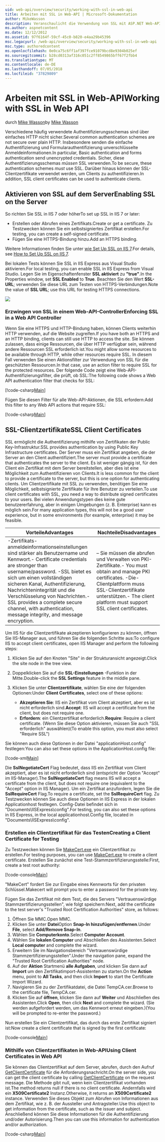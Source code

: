 ```yaml
---
uid: web-api/overview/security/working-with-ssl-in-web-api
title: Arbeiten mit SSL in Web-API | Microsoft-Dokumentation
author: MikeWasson
description: Veranschaulicht die Verwendung von SSL mit ASP.NET Web-API, einschließlich der Verwendung von SSL-Clientzertifikate.
ms.author: aspnetcontent
ms.date: 12/12/2012
ms.assetid: 97f6164f-59cf-45c0-b820-e4aa29b45396
msc.legacyurl: /web-api/overview/security/working-with-ssl-in-web-api
msc.type: authoredcontent
ms.openlocfilehash: 0e0ca75c6ff1af397fce91079bcd8e9304b025ef
ms.sourcegitcommit: b28cd0313af316c051c2ff8549865bff67f2fbb4
ms.translationtype: MT
ms.contentlocale: de-DE
ms.lasthandoff: 07/05/2018
ms.locfileid: "37829809"
---
```

<a name="working-with-ssl-in-web-api"></a><span data-ttu-id="8b5e8-103">Arbeiten mit SSL in Web-API</span><span class="sxs-lookup"><span data-stu-id="8b5e8-103">Working with SSL in Web API</span></span>
====================
<span data-ttu-id="8b5e8-104">durch [Mike Wasson](https://github.com/MikeWasson)</span><span class="sxs-lookup"><span data-stu-id="8b5e8-104">by [Mike Wasson](https://github.com/MikeWasson)</span></span>

<span data-ttu-id="8b5e8-105">Verschiedene häufig verwendete Authentifizierungsschemas sind über einfaches HTTP nicht sicher.</span><span class="sxs-lookup"><span data-stu-id="8b5e8-105">Several common authentication schemes are not secure over plain HTTP.</span></span> <span data-ttu-id="8b5e8-106">Insbesondere senden die einfache Authentifizierung und Formularauthentifizierung unverschlüsselte Anmeldeinformationen.</span><span class="sxs-lookup"><span data-stu-id="8b5e8-106">In particular, Basic authentication and forms authentication send unencrypted credentials.</span></span> <span data-ttu-id="8b5e8-107">Sicher, diese Authentifizierungsschemas *müssen* SSL verwenden.</span><span class="sxs-lookup"><span data-stu-id="8b5e8-107">To be secure, these authentication schemes *must* use SSL.</span></span> <span data-ttu-id="8b5e8-108">Darüber hinaus können der SSL-Clientzertifikate verwendet werden, um Clients zu authentifizieren.</span><span class="sxs-lookup"><span data-stu-id="8b5e8-108">In addition, SSL client certificates can be used to authenticate clients.</span></span>

## <a name="enabling-ssl-on-the-server"></a><span data-ttu-id="8b5e8-109">Aktivieren von SSL auf dem Server</span><span class="sxs-lookup"><span data-stu-id="8b5e8-109">Enabling SSL on the Server</span></span>

<span data-ttu-id="8b5e8-110">So richten Sie SSL in IIS 7 oder höher</span><span class="sxs-lookup"><span data-stu-id="8b5e8-110">To set up SSL in IIS 7 or later:</span></span>

- <span data-ttu-id="8b5e8-111">Erstellen oder Abrufen eines Zertifikats.</span><span class="sxs-lookup"><span data-stu-id="8b5e8-111">Create or get a certificate.</span></span> <span data-ttu-id="8b5e8-112">Zu Testzwecken können Sie ein selbstsigniertes Zertifikat erstellen.</span><span class="sxs-lookup"><span data-stu-id="8b5e8-112">For testing, you can create a self-signed certificate.</span></span>
- <span data-ttu-id="8b5e8-113">Fügen Sie eine HTTPS-Bindung hinzu.</span><span class="sxs-lookup"><span data-stu-id="8b5e8-113">Add an HTTPS binding.</span></span>

<span data-ttu-id="8b5e8-114">Weitere Informationen finden Sie unter [wie Set Up SSL on IIS 7](https://www.iis.net/learn/manage/configuring-security/how-to-set-up-ssl-on-iis).</span><span class="sxs-lookup"><span data-stu-id="8b5e8-114">For details, see [How to Set Up SSL on IIS 7](https://www.iis.net/learn/manage/configuring-security/how-to-set-up-ssl-on-iis).</span></span>

<span data-ttu-id="8b5e8-115">Bei lokalen Tests können Sie SSL in IIS Express aus Visual Studio aktivieren.</span><span class="sxs-lookup"><span data-stu-id="8b5e8-115">For local testing, you can enable SSL in IIS Express from Visual Studio.</span></span> <span data-ttu-id="8b5e8-116">Legen Sie im Eigenschaftenfenster **SSL aktiviert** zu **"true"**.</span><span class="sxs-lookup"><span data-stu-id="8b5e8-116">In the Properties window, set **SSL Enabled** to **True**.</span></span> <span data-ttu-id="8b5e8-117">Beachten Sie den Wert **SSL-URL**; verwenden Sie diese URL zum Testen von HTTPS-Verbindungen.</span><span class="sxs-lookup"><span data-stu-id="8b5e8-117">Note the value of **SSL URL**; use this URL for testing HTTPS connections.</span></span>

![](working-with-ssl-in-web-api/_static/image1.png)

### <a name="enforcing-ssl-in-a-web-api-controller"></a><span data-ttu-id="8b5e8-118">Erzwingen von SSL in einem Web-API-Controller</span><span class="sxs-lookup"><span data-stu-id="8b5e8-118">Enforcing SSL in a Web API Controller</span></span>

<span data-ttu-id="8b5e8-119">Wenn Sie eine HTTPS und HTTP-Bindung haben, können Clients weiterhin HTTP verwenden, auf die Website zugreifen.</span><span class="sxs-lookup"><span data-stu-id="8b5e8-119">If you have both an HTTPS and an HTTP binding, clients can still use HTTP to access the site.</span></span> <span data-ttu-id="8b5e8-120">Sie können zulassen, dass einige Ressourcen, die über HTTP verfügbar sein, während andere Ressourcen SSL erforderlich ist.</span><span class="sxs-lookup"><span data-stu-id="8b5e8-120">You might allow some resources to be available through HTTP, while other resources require SSL.</span></span> <span data-ttu-id="8b5e8-121">In diesem Fall verwenden Sie einen Aktionsfilter zur Verwendung von SSL für die geschützten Ressourcen.</span><span class="sxs-lookup"><span data-stu-id="8b5e8-121">In that case, use an action filter to require SSL for the protected resources.</span></span> <span data-ttu-id="8b5e8-122">Der folgende Code zeigt eine Web-API-Authentifizierungsfilter, die prüft, ob SSL:</span><span class="sxs-lookup"><span data-stu-id="8b5e8-122">The following code shows a Web API authentication filter that checks for SSL:</span></span>

[!code-csharp[Main](working-with-ssl-in-web-api/samples/sample1.cs)]

<span data-ttu-id="8b5e8-123">Fügen Sie diesen Filter für alle Web-API-Aktionen, die SSL erfordern:</span><span class="sxs-lookup"><span data-stu-id="8b5e8-123">Add this filter to any Web API actions that require SSL:</span></span>

[!code-csharp[Main](working-with-ssl-in-web-api/samples/sample2.cs)]

## <a name="ssl-client-certificates"></a><span data-ttu-id="8b5e8-124">SSL-Clientzertifikate</span><span class="sxs-lookup"><span data-stu-id="8b5e8-124">SSL Client Certificates</span></span>

<span data-ttu-id="8b5e8-125">SSL ermöglicht die Authentifizierung mithilfe von Zertifikaten der Public Key-Infrastruktur.</span><span class="sxs-lookup"><span data-stu-id="8b5e8-125">SSL provides authentication by using Public Key Infrastructure certificates.</span></span> <span data-ttu-id="8b5e8-126">Der Server muss ein Zertifikat angeben, die der Server an den Client authentifiziert.</span><span class="sxs-lookup"><span data-stu-id="8b5e8-126">The server must provide a certificate that authenticates the server to the client.</span></span> <span data-ttu-id="8b5e8-127">Es ist weniger gängig ist, für den Client ein Zertifikat mit dem Server bereitstellen, aber dies ist eine Möglichkeit zum Authentifizieren von Clients.</span><span class="sxs-lookup"><span data-stu-id="8b5e8-127">It is less common for the client to provide a certificate to the server, but this is one option for authenticating clients.</span></span> <span data-ttu-id="8b5e8-128">Um Clientzertifikate mit SSL zu verwenden, benötigen Sie eine Möglichkeit, selbstsignierte Zertifikate für Ihre Benutzer zu verteilen.</span><span class="sxs-lookup"><span data-stu-id="8b5e8-128">To use client certificates with SSL, you need a way to distribute signed certificates to your users.</span></span> <span data-ttu-id="8b5e8-129">Bei vielen Anwendungstypen dies keine gute benutzererfahrung, aber in einigen Umgebungen (z. B. Enterprise) kann es möglich sein.</span><span class="sxs-lookup"><span data-stu-id="8b5e8-129">For many application types, this will not be a good user experience, but in some environments (for example, enterprise) it may be feasible.</span></span>

| <span data-ttu-id="8b5e8-130">Vorteile</span><span class="sxs-lookup"><span data-stu-id="8b5e8-130">Advantages</span></span> | <span data-ttu-id="8b5e8-131">Nachteile</span><span class="sxs-lookup"><span data-stu-id="8b5e8-131">Disadvantages</span></span> |
| --- | --- |
| <span data-ttu-id="8b5e8-132">-Zertifikats-anmeldeinformationseinstellungen sind stärker als Benutzername und Kennwort.</span><span class="sxs-lookup"><span data-stu-id="8b5e8-132">- Certificate credentials are stronger than username/password.</span></span> <span data-ttu-id="8b5e8-133">-SSL bietet es sich um einen vollständigen sicheren Kanal, Authentifizierung, Nachrichtenintegrität und die Verschlüsselung von Nachrichten.</span><span class="sxs-lookup"><span data-stu-id="8b5e8-133">- SSL provides a complete secure channel, with authentication, message integrity, and message encryption.</span></span> | <span data-ttu-id="8b5e8-134">– Sie müssen die abrufen und Verwalten von PKI-Zertifikate.</span><span class="sxs-lookup"><span data-stu-id="8b5e8-134">- You must obtain and manage PKI certificates.</span></span> <span data-ttu-id="8b5e8-135">-Die-Clientplattform muss SSL-Clientzertifikate unterstützen.</span><span class="sxs-lookup"><span data-stu-id="8b5e8-135">- The client platform must support SSL client certificates.</span></span> |

<span data-ttu-id="8b5e8-136">Um IIS für die Clientzertifikate akzeptieren konfigurieren zu können, öffnen Sie IIS-Manager aus, und führen Sie die folgenden Schritte aus:</span><span class="sxs-lookup"><span data-stu-id="8b5e8-136">To configure IIS to accept client certificates, open IIS Manager and perform the following steps:</span></span>

1. <span data-ttu-id="8b5e8-137">Klicken Sie auf den Knoten "Site" in der Strukturansicht angezeigt.</span><span class="sxs-lookup"><span data-stu-id="8b5e8-137">Click the site node in the tree view.</span></span>
2. <span data-ttu-id="8b5e8-138">Doppelklicken Sie auf die **SSL-Einstellungen** -Funktion in der Mitte.</span><span class="sxs-lookup"><span data-stu-id="8b5e8-138">Double-click the **SSL Settings** feature in the middle pane.</span></span>
3. <span data-ttu-id="8b5e8-139">Klicken Sie unter **Clientzertifikate**, wählen Sie eine der folgenden Optionen:</span><span class="sxs-lookup"><span data-stu-id="8b5e8-139">Under **Client Certificates**, select one of these options:</span></span> 

    - <span data-ttu-id="8b5e8-140">**Akzeptieren Sie**: IIS ein Zertifikat vom Client akzeptiert, aber es ist nicht erforderlich sind.</span><span class="sxs-lookup"><span data-stu-id="8b5e8-140">**Accept**: IIS will accept a certificate from the client, but does not require one.</span></span>
    - <span data-ttu-id="8b5e8-141">**Erfordern**: ein Clientzertifikat erforderlich.</span><span class="sxs-lookup"><span data-stu-id="8b5e8-141">**Require**: Require a client certificate.</span></span> <span data-ttu-id="8b5e8-142">(Wenn Sie diese Option aktivieren, müssen Sie auch "SSL erforderlich" auswählen)</span><span class="sxs-lookup"><span data-stu-id="8b5e8-142">(To enable this option, you must also select "Require SSL")</span></span>

<span data-ttu-id="8b5e8-143">Sie können auch diese Optionen in der Datei "applicationHost.config" festlegen:</span><span class="sxs-lookup"><span data-stu-id="8b5e8-143">You can also set these options in the ApplicationHost.config file:</span></span>

[!code-xml[Main](working-with-ssl-in-web-api/samples/sample3.xml)]

<span data-ttu-id="8b5e8-144">Die **SslNegotiateCert** Flag bedeutet, dass IIS ein Zertifikat vom Client akzeptiert, aber es ist nicht erforderlich sind (entspricht der Option "Accept" im IIS-Manager).</span><span class="sxs-lookup"><span data-stu-id="8b5e8-144">The **SslNegotiateCert** flag means IIS will accept a certificate from the client, but does not require one (equivalent to the "Accept" option in IIS Manager).</span></span> <span data-ttu-id="8b5e8-145">Um ein Zertifikat anzufordern, legen Sie die **SslRequireCert** Flag.</span><span class="sxs-lookup"><span data-stu-id="8b5e8-145">To require a certificate, set the **SslRequireCert** flag.</span></span> <span data-ttu-id="8b5e8-146">Zu Testzwecken können Sie auch diese Optionen in IIS Express in der lokalen Applicationhost festlegen. Config-Datei befindet sich in "Documents\IISExpress\config".</span><span class="sxs-lookup"><span data-stu-id="8b5e8-146">For testing, you can also set these options in IIS Express, in the local applicationhost.Config file, located in "Documents\IISExpress\config".</span></span>

### <a name="creating-a-client-certificate-for-testing"></a><span data-ttu-id="8b5e8-147">Erstellen ein Clientzertifikat für das Testen</span><span class="sxs-lookup"><span data-stu-id="8b5e8-147">Creating a Client Certificate for Testing</span></span>

<span data-ttu-id="8b5e8-148">Zu Testzwecken können Sie [MakeCert.exe](https://msdn.microsoft.com/library/bfsktky3.aspx) ein Clientzertifikat zu erstellen.</span><span class="sxs-lookup"><span data-stu-id="8b5e8-148">For testing purposes, you can use [MakeCert.exe](https://msdn.microsoft.com/library/bfsktky3.aspx) to create a client certificate.</span></span> <span data-ttu-id="8b5e8-149">Erstellen Sie zunächst eine Test-Stammzertifizierungsstelle:</span><span class="sxs-lookup"><span data-stu-id="8b5e8-149">First, create a test root authority:</span></span>

[!code-console[Main](working-with-ssl-in-web-api/samples/sample4.cmd)]

<span data-ttu-id="8b5e8-150">"MakeCert" fordert Sie zur Eingabe eines Kennworts für den privaten Schlüssel.</span><span class="sxs-lookup"><span data-stu-id="8b5e8-150">Makecert will prompt you to enter a password for the private key.</span></span>

<span data-ttu-id="8b5e8-151">Fügen Sie das Zertifikat mit dem Test, die des Servers "Vertrauenswürdige Stammzertifizierungsstellen", wie folgt speichern:</span><span class="sxs-lookup"><span data-stu-id="8b5e8-151">Next, add the certificate to the test server's "Trusted Root Certification Authorities" store, as follows:</span></span>

1. <span data-ttu-id="8b5e8-152">Öffnen Sie MMC.</span><span class="sxs-lookup"><span data-stu-id="8b5e8-152">Open MMC.</span></span>
2. <span data-ttu-id="8b5e8-153">Klicken Sie unter **Datei**Option **Snap-In hinzufügen/entfernen**.</span><span class="sxs-lookup"><span data-stu-id="8b5e8-153">Under **File**, select **Add/Remove Snap-In**.</span></span>
3. <span data-ttu-id="8b5e8-154">Wählen Sie **Computerkonto**.</span><span class="sxs-lookup"><span data-stu-id="8b5e8-154">Select **Computer Account**.</span></span>
4. <span data-ttu-id="8b5e8-155">Wählen Sie **lokalen Computer** und Abschließen des Assistenten.</span><span class="sxs-lookup"><span data-stu-id="8b5e8-155">Select **Local computer** and complete the wizard.</span></span>
5. <span data-ttu-id="8b5e8-156">Erweitern Sie im Navigationsbereich "Vertrauenswürdige Stammzertifizierungsstellen".</span><span class="sxs-lookup"><span data-stu-id="8b5e8-156">Under the navigation pane, expand the "Trusted Root Certification Authorities" node.</span></span>
6. <span data-ttu-id="8b5e8-157">Auf der **Aktion** Startmenü **alle Aufgaben**, und klicken Sie dann auf **Import** um den Zertifikatimport-Assistenten zu starten.</span><span class="sxs-lookup"><span data-stu-id="8b5e8-157">On the **Action** menu, point to **All Tasks**, and then click **Import** to start the Certificate Import Wizard.</span></span>
7. <span data-ttu-id="8b5e8-158">Navigieren Sie zu der Zertifikatdatei, die Datei TempCA.cer.</span><span class="sxs-lookup"><span data-stu-id="8b5e8-158">Browse to the certificate file, TempCA.cer.</span></span>
8. <span data-ttu-id="8b5e8-159">Klicken Sie auf **öffnen**, klicken Sie dann auf **Weiter** und Abschließen des Assistenten.</span><span class="sxs-lookup"><span data-stu-id="8b5e8-159">Click **Open**, then click **Next** and complete the wizard.</span></span> <span data-ttu-id="8b5e8-160">(Sie werden aufgefordert werden, um das Kennwort erneut eingeben.)</span><span class="sxs-lookup"><span data-stu-id="8b5e8-160">(You will be prompted to re-enter the password.)</span></span>

<span data-ttu-id="8b5e8-161">Nun erstellen Sie ein Clientzertifikat, das durch das erste Zertifikat signiert ist:</span><span class="sxs-lookup"><span data-stu-id="8b5e8-161">Now create a client certificate that is signed by the first certificate:</span></span>

[!code-console[Main](working-with-ssl-in-web-api/samples/sample5.cmd)]

### <a name="using-client-certificates-in-web-api"></a><span data-ttu-id="8b5e8-162">Mithilfe von Clientzertifikaten in Web-API</span><span class="sxs-lookup"><span data-stu-id="8b5e8-162">Using Client Certificates in Web API</span></span>

<span data-ttu-id="8b5e8-163">Sie können das Clientzertifikat auf dem Server, abrufen, durch den Aufruf [GetClientCertificate](https://msdn.microsoft.com/library/system.net.http.httprequestmessageextensions.getclientcertificate.aspx) für die Anforderungsnachricht.</span><span class="sxs-lookup"><span data-stu-id="8b5e8-163">On the server side, you can get the client certificate by calling [GetClientCertificate](https://msdn.microsoft.com/library/system.net.http.httprequestmessageextensions.getclientcertificate.aspx) on the request message.</span></span> <span data-ttu-id="8b5e8-164">Die Methode gibt null, wenn kein Clientzertifikat vorhanden ist.</span><span class="sxs-lookup"><span data-stu-id="8b5e8-164">The method returns null if there is no client certificate.</span></span> <span data-ttu-id="8b5e8-165">Andernfalls wird ein **X509Certificate2** Instanz.</span><span class="sxs-lookup"><span data-stu-id="8b5e8-165">Otherwise, it returns an **X509Certificate2** instance.</span></span> <span data-ttu-id="8b5e8-166">Verwenden Sie dieses Objekt zum Abrufen von Informationen aus dem Zertifikat, wie z. B. der Aussteller und Antragsteller.</span><span class="sxs-lookup"><span data-stu-id="8b5e8-166">Use this object to get information from the certificate, such as the issuer and subject.</span></span> <span data-ttu-id="8b5e8-167">Anschließend können Sie diese Informationen für die Authentifizierung und/oder Autorisierung.</span><span class="sxs-lookup"><span data-stu-id="8b5e8-167">Then you can use this information for authentication and/or authorization.</span></span>

[!code-csharp[Main](working-with-ssl-in-web-api/samples/sample6.cs)]
